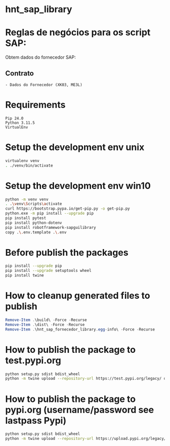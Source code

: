 # hnt_sap_library


# Reglas de negócios para os script SAP: 
Obtem dados do fornecedor SAP:

## Contrato
    - Dados do Fornecedor (XK03, ME3L)

# Requirements
    Pip 24.0
    Python 3.11.5
    VirtualEnv

# Setup the development env unix
```sh
virtualenv venv
. ./venv/bin/activate
```

# Setup the development env win10
```sh
python -m venv venv
. .\venv\Scripts\activate
curl https://bootstrap.pypa.io/get-pip.py -o get-pip.py
python.exe -m pip install --upgrade pip
pip install pytest
pip install python-dotenv
pip install robotframework-sapguilibrary
copy .\.env.template .\.env
```

# Before publish the packages
```sh
pip install --upgrade pip
pip install --upgrade setuptools wheel
pip install twine
```
# How to cleanup generated files to publish
```powershell
Remove-Item .\build\ -Force -Recurse
Remove-Item .\dist\ -Force -Recurse
Remove-Item .\hnt_sap_fornecedor_library.egg-info\ -Force -Recurse
```

# How to publish the package to test.pypi.org
```sh
python setup.py sdist bdist_wheel
python -m twine upload --repository-url https://test.pypi.org/legacy/ dist/*
```

# How to publish the package to pypi.org (username/password see lastpass Pypi)
```sh
python setup.py sdist bdist_wheel
python -m twine upload --repository-url https://upload.pypi.org/legacy/ dist/*
```
